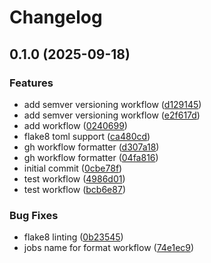 # Changelog

## 0.1.0 (2025-09-18)


### Features

* add semver versioning workflow ([d129145](https://github.com/brooksjbr/python-gh-workflows/commit/d1291459c95c2087c6cec3badf4a5498773b5ba3))
* add semver versioning workflow ([e2f617d](https://github.com/brooksjbr/python-gh-workflows/commit/e2f617da6cff87764430f709856c11b72d06743f))
* add workflow ([0240699](https://github.com/brooksjbr/python-gh-workflows/commit/0240699bc4a257d4e49e3b0beba174bf93df9d8f))
* flake8 toml support ([ca480cd](https://github.com/brooksjbr/python-gh-workflows/commit/ca480cd74e3746b83ffd3606100a728c8881c4f4))
* gh workflow formatter ([d307a18](https://github.com/brooksjbr/python-gh-workflows/commit/d307a1806ba9f758f3348e5902cbd75e6d6f2604))
* gh workflow formatter ([04fa816](https://github.com/brooksjbr/python-gh-workflows/commit/04fa816c941433a4b0609b6af201667dd32b899a))
* initial commit ([0cbe78f](https://github.com/brooksjbr/python-gh-workflows/commit/0cbe78f3637cb3a006b52e51c85db5a9736bab2e))
* test workflow ([4986d01](https://github.com/brooksjbr/python-gh-workflows/commit/4986d01a4b1004f43f1312353334409768c143ef))
* test workflow ([bcb6e87](https://github.com/brooksjbr/python-gh-workflows/commit/bcb6e877e144da1625b7fe0d53505f1b55a98261))


### Bug Fixes

* flake8 linting ([0b23545](https://github.com/brooksjbr/python-gh-workflows/commit/0b2354594ff9be6a2c7e10e499aafc74f77aeeff))
* jobs name for format workflow ([74e1ec9](https://github.com/brooksjbr/python-gh-workflows/commit/74e1ec9082796c6ff4af00ff50f97bcc529094ad))
